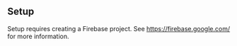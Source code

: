 ## Setup

Setup requires creating a Firebase project. See https://firebase.google.com/ for more information.
